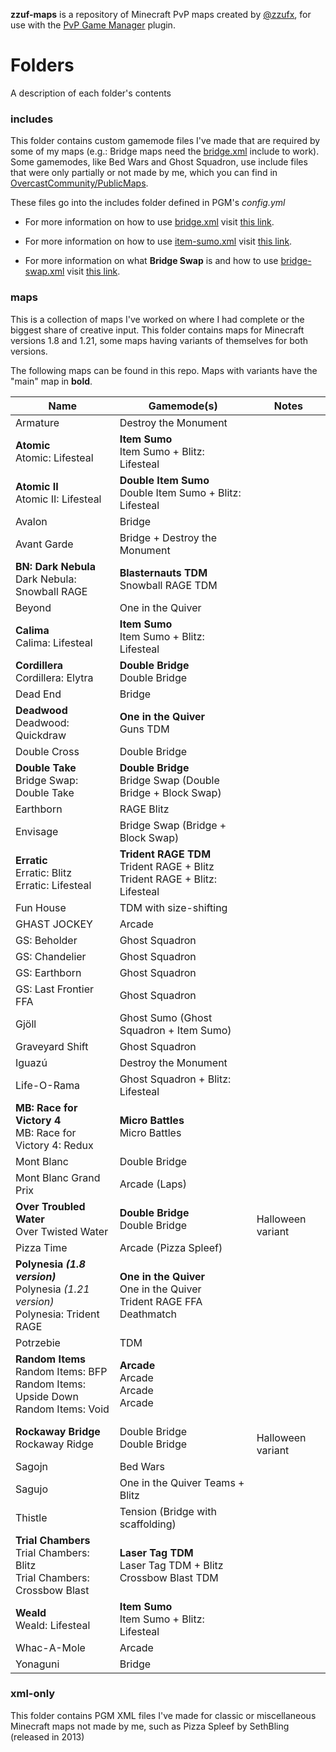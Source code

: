 **zzuf-maps** is a repository of Minecraft PvP maps created by [@zzufx](https://github.com/zzufx), for use with the [PvP Game Manager](https://github.com/PGMDev/PGM) plugin.

# Folders
A description of each folder's contents

### includes
This folder contains custom gamemode files I've made that are required by some of my maps (e.g.: Bridge maps need the [bridge.xml](https://github.com/zzufx/zzuf-maps/blob/master/includes/bridge.xml) include to work). Some gamemodes, like Bed Wars and Ghost Squadron, use include files that were only partially or not made by me, which you can find in [OvercastCommunity/PublicMaps](https://github.com/OvercastCommunity/PublicMaps/tree/main/includes).

These files go into the includes folder defined in PGM's *config.yml*

* For more information on how to use [bridge.xml](https://github.com/zzufx/zzuf-maps/blob/master/includes/bridge.xml) visit [this link](https://zzufx.github.io/bridge.html).

* For more information on how to use [item-sumo.xml](https://github.com/zzufx/zzuf-maps/blob/master/includes/item-sumo.xml) visit [this link](https://zzufx.github.io/item_sumo.html).

* For more information on what **Bridge Swap** is and how to use [bridge-swap.xml](https://github.com/zzufx/zzuf-maps/blob/master/includes/bridge-swap.xml) visit [this link](https://zzufx.github.io/bridge_swap.html).

### maps
This is a collection of maps I've worked on where I had complete or the biggest share of creative input. This folder contains maps for Minecraft versions 1.8 and 1.21, some maps having variants of themselves for both versions.

The following maps can be found in this repo. Maps with variants have the "main" map in **bold**.

| Name | Gamemode(s) | Notes |
| ---- | ---- | ---- |
| Armature | Destroy the Monument |
| **Atomic**<br>Atomic: Lifesteal | **Item Sumo**<br>Item Sumo + Blitz: Lifesteal |
| **Atomic II**<br>Atomic II: Lifesteal | **Double Item Sumo**<br>Double Item Sumo + Blitz: Lifesteal |
| Avalon | Bridge |
| Avant Garde | Bridge + Destroy the Monument |
| **BN: Dark Nebula**<br>Dark Nebula: Snowball RAGE | **Blasternauts TDM**<br>Snowball RAGE TDM |
| Beyond | One in the Quiver |
| **Calima**<br>Calima: Lifesteal | **Item Sumo**<br>Item Sumo + Blitz: Lifesteal |
| **Cordillera**<br>Cordillera: Elytra | **Double Bridge**<br>Double Bridge |
| Dead End | Bridge |
| **Deadwood**<br>Deadwood: Quickdraw | **One in the Quiver**<br>Guns TDM |
| Double Cross | Double Bridge |
| **Double Take**<br>Bridge Swap: Double Take | **Double Bridge**<br>Bridge Swap (Double Bridge + Block Swap) |
| Earthborn | RAGE Blitz |
| Envisage | Bridge Swap (Bridge + Block Swap) |
| **Erratic**<br>Erratic: Blitz<br>Erratic: Lifesteal | **Trident RAGE TDM**<br>Trident RAGE + Blitz<br>Trident RAGE + Blitz: Lifesteal |
| Fun House | TDM with size-shifting |
| GHAST JOCKEY | Arcade |
| GS: Beholder | Ghost Squadron |
| GS: Chandelier | Ghost Squadron |
| GS: Earthborn | Ghost Squadron |
| GS: Last Frontier FFA | Ghost Squadron |
| Gjöll | Ghost Sumo (Ghost Squadron + Item Sumo) |
| Graveyard Shift | Ghost Squadron |
| Iguazú | Destroy the Monument |
| Life-O-Rama | Ghost Squadron + Blitz: Lifesteal |
| **MB: Race for Victory 4**<br>MB: Race for Victory 4: Redux | **Micro Battles**<br>Micro Battles |
| Mont Blanc | Double Bridge |
| Mont Blanc Grand Prix | Arcade (Laps) |
| **Over Troubled Water**<br>Over Twisted Water | **Double Bridge**<br>Double Bridge | <br>Halloween variant |
| Pizza Time | Arcade (Pizza Spleef) |
| **Polynesia _(1.8 version)_**<br>Polynesia _(1.21 version)_<br>Polynesia: Trident RAGE | **One in the Quiver**<br>One in the Quiver<br>Trident RAGE FFA Deathmatch |
| Potrzebie | TDM |
| **Random Items**<br>Random Items: BFP<br>Random Items: Upside Down<br>Random Items: Void<br> | **Arcade**<br>Arcade<br>Arcade<br>Arcade | 
| **Rockaway Bridge**<br>Rockaway Ridge | Double Bridge<br>Double Bridge | <br>Halloween variant |
| Sagojn | Bed Wars |
| Sagujo | One in the Quiver Teams + Blitz |
| Thistle | Tension (Bridge with scaffolding) |
| **Trial Chambers**<br>Trial Chambers: Blitz<br>Trial Chambers: Crossbow Blast | **Laser Tag TDM**<br>Laser Tag TDM + Blitz<br>Crossbow Blast TDM |
| **Weald**<br>Weald: Lifesteal | **Item Sumo**<br>Item Sumo + Blitz: Lifesteal |
| Whac-A-Mole | Arcade |
| Yonaguni | Bridge |

### xml-only
This folder contains PGM XML files I've made for classic or miscellaneous Minecraft maps not made by me, such as Pizza Spleef by SethBling (released in 2013)
